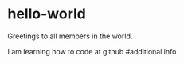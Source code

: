 # hello-world
Greetings to all members in the world.

I am learning how to code at github
#additional info
